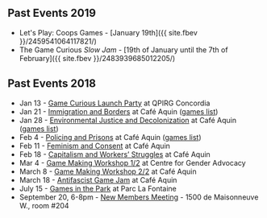 <div class="col-lg-5" markdown="1">

## Past Events 2019

- Let's Play: Coops Games - [January 19th]({{ site.fbev }}/2459541064117821/)
- The Game Curious *Slow Jam* - [19th of January until the 7th of February]({{ site.fbev }}/2483939685012205/)

## Past Events 2018

-   Jan 13 - [Game Curious Launch Party](https://www.facebook.com/events/296609784174094/) at QPIRG Concordia
-   Jan 21 - [Immigration and Borders](https://www.facebook.com/events/1680597415316425/) at Café Aquin ([games list](http://gamecuriousmtl.mrgs.ca/games.html#immigrationgames))
-   Jan 28 - [Environmental Justice and Decolonization](https://www.facebook.com/events/544124215942190/) at Café Aquin ([games list](http://gamecuriousmtl.mrgs.ca/games.html#decolonizationgames))
-   Feb 4 - [Policing and Prisons](https://www.facebook.com/events/318772201962906/) at Café Aquin ([games list](http://gamecuriousmtl.mrgs.ca/games.html#policinggames))
-   Feb 11 - [Feminism and Consent](https://www.facebook.com/events/1492372480880120/) at Café Aquin
-   Feb 18 - [Capitalism and Workers’ Struggles](https://www.facebook.com/events/312394585831567/) at Café Aquin
-   Mar 4 - [Game Making Workshop 1/2](https://www.facebook.com/events/484187128643992/) at Centre for Gender Advocacy				
-   March 8 - [Game Making Workshop 2/2](https://www.facebook.com/events/185465942055814/) at Café Aquin
-   March 18 - [Antifascist Game Jam](https://www.facebook.com/events/936474369857196/) at Café Aquin
-   July 15 - [Games in the Park](https://www.facebook.com/events/486322915136136/) at Parc La Fontaine
-   September 20, 6-8pm - [New Members Meeting](https://www.facebook.com/events/529105100874023/) - 1500 de Maisonneuve W., room #204

</div>
